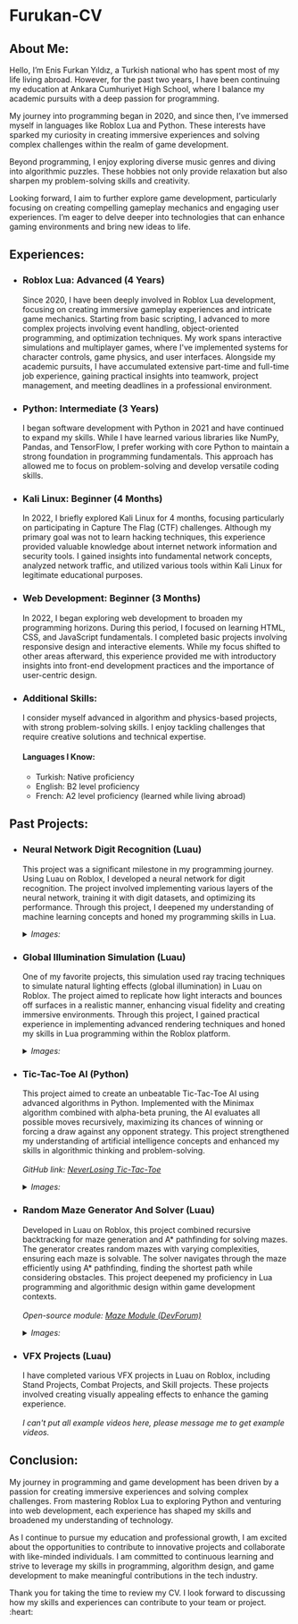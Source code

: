 <h1>Furukan-CV</h1>

<h2>About Me:</h2>
<p>
  Hello, I’m Enis Furkan Yıldız, a Turkish national who has spent most of my life living abroad. However, for the past two years, I have been continuing my education at Ankara Cumhuriyet High School, where I balance my academic pursuits with a deep passion for programming.
</p>
<p>
  My journey into programming began in 2020, and since then, I’ve immersed myself in languages like Roblox Lua and Python. These interests have sparked my curiosity in creating immersive experiences and solving complex challenges within the realm of game development.
</p>
<p>
  Beyond programming, I enjoy exploring diverse music genres and diving into algorithmic puzzles. These hobbies not only provide relaxation but also sharpen my problem-solving skills and creativity.
</p>
<p>
  Looking forward, I aim to further explore game development, particularly focusing on creating compelling gameplay mechanics and engaging user experiences. I’m eager to delve deeper into technologies that can enhance gaming environments and bring new ideas to life.
</p>

<h2>Experiences:</h2>
<ul>
  <li>
    <h3>Roblox Lua: Advanced (4 Years)</h3>
    <p>
      Since 2020, I have been deeply involved in Roblox Lua development, focusing on creating immersive gameplay experiences and intricate game mechanics. Starting from basic scripting, I advanced to more complex projects involving event handling, object-oriented programming, and optimization techniques. My work spans interactive simulations and multiplayer games, where I've implemented systems for character controls, game physics, and user interfaces. Alongside my academic pursuits, I have accumulated extensive part-time and full-time job experience, gaining practical insights into teamwork, project management, and meeting deadlines in a professional environment.
    </p>
  </li>
  <li>
    <h3>Python: Intermediate (3 Years)</h3>
    <p>
      I began software development with Python in 2021 and have continued to expand my skills. While I have learned various libraries like NumPy, Pandas, and TensorFlow, I prefer working with core Python to maintain a strong foundation in programming fundamentals. This approach has allowed me to focus on problem-solving and develop versatile coding skills.
    </p>
  </li>
  <li>
    <h3>Kali Linux: Beginner (4 Months)</h3>
    <p>
      In 2022, I briefly explored Kali Linux for 4 months, focusing particularly on participating in Capture The Flag (CTF) challenges. Although my primary goal was not to learn hacking techniques, this experience provided valuable knowledge about internet network information and security tools. I gained insights into fundamental network concepts, analyzed network traffic, and utilized various tools within Kali Linux for legitimate educational purposes.
    </p>
  </li>
  <li>
    <h3>Web Development: Beginner (3 Months)</h3>
    <p>
      In 2022, I began exploring web development to broaden my programming horizons. During this period, I focused on learning HTML, CSS, and JavaScript fundamentals. I completed basic projects involving responsive design and interactive elements. While my focus shifted to other areas afterward, this experience provided me with introductory insights into front-end development practices and the importance of user-centric design.
    </p>
  </li>
  <li>
    <h3>Additional Skills:</h3>
    <p>
      I consider myself advanced in algorithm and physics-based projects, with strong problem-solving skills. I enjoy tackling challenges that require creative solutions and technical expertise.
    </p>
    <h4>Languages I Know:</h4>
    <ul>
      <li>Turkish: Native proficiency</li>
      <li>English: B2 level proficiency</li>
      <li>French: A2 level proficiency (learned while living abroad)</li>
    </ul>
  </li>
</ul>

<h2>Past Projects:</h2>
<ul>
  <li>
    <h3>Neural Network Digit Recognition (Luau)</h3>
    <p>
      This project was a significant milestone in my programming journey. Using Luau on Roblox, I developed a neural network for digit recognition. The project involved implementing various layers of the neural network, training it with digit datasets, and optimizing its performance. Through this project, I deepened my understanding of machine learning concepts and honed my programming skills in Lua.
    </p>
    <details>
      <summary><i>Images: </i></summary>
    </details>
  </li>
  <li>
    <h3>Global Illumination Simulation (Luau)</h3>
    <p>
      One of my favorite projects, this simulation used ray tracing techniques to simulate natural lighting effects (global illumination) in Luau on Roblox. The project aimed to replicate how light interacts and bounces off surfaces in a realistic manner, enhancing visual fidelity and creating immersive environments. Through this project, I gained practical experience in implementing advanced rendering techniques and honed my skills in Lua programming within the Roblox platform.
    </p>
    <details>
      <summary><i>Images: </i></summary>
    </details>
  </li>
  <li>
    <h3>Tic-Tac-Toe AI (Python)</h3>
    <p>
      This project aimed to create an unbeatable Tic-Tac-Toe AI using advanced algorithms in Python. Implemented with the Minimax algorithm combined with alpha-beta pruning, the AI evaluates all possible moves recursively, maximizing its chances of winning or forcing a draw against any opponent strategy. This project strengthened my understanding of artificial intelligence concepts and enhanced my skills in algorithmic thinking and problem-solving.
      <br><br>
      <i>GitHub link: <a href="https://github.com/Furukan/NeverLosingTic-Tac-Toe">NeverLosing Tic-Tac-Toe</a></i>
    </p>
    <details>
      <summary><i>Images: </i></summary>
      <a href="https://github.com/Furukan/Furukan/assets/93734219/67a5811b-d2bf-4a3e-8507-d31d3f54d723">Image 1</a>
    </details>
  </li>
  <li>
    <h3>Random Maze Generator And Solver (Luau)</h3>
    <p>
      Developed in Luau on Roblox, this project combined recursive backtracking for maze generation and A* pathfinding for solving mazes. The generator creates random mazes with varying complexities, ensuring each maze is solvable. The solver navigates through the maze efficiently using A* pathfinding, finding the shortest path while considering obstacles. This project deepened my proficiency in Lua programming and algorithmic design within game development contexts.
      <br><br>
      <i>Open-source module: <a href="https://devforum.roblox.com/t/mazemodule-create-mazes-and-find-your-way/3014919">Maze Module (DevForum)</a></i>
    </p>
    <details>
      <summary><i>Images: </i></summary>
      <a href="https://github.com/Furukan/Furukan/assets/93734219/5d180d72-cf24-43cf-8239-e61549b82ef6">Image 1</a>
      <br>
      <a href="https://github.com/Furukan/Furukan/assets/93734219/01928613-64fc-4dd8-a80f-232bc6cca964">Image 2</a>
    </details>
  </li>
  <li>
    <h3>VFX Projects (Luau)</h3>
    <p>
      I have completed various VFX projects in Luau on Roblox, including Stand Projects, Combat Projects, and Skill projects. These projects involved creating visually appealing effects to enhance the gaming experience.
      <br><br>
      <i>I can't put all example videos here, please message me to get example videos.</i>
    </p>
  </li>
</ul>

<h2>Conclusion:</h2>
<p>
  My journey in programming and game development has been driven by a passion for creating immersive experiences and solving complex challenges. From mastering Roblox Lua to exploring Python and venturing into web development, each experience has shaped my skills and broadened my understanding of technology.
</p>
<p>
  As I continue to pursue my education and professional growth, I am excited about the opportunities to contribute to innovative projects and collaborate with like-minded individuals. I am committed to continuous learning and strive to leverage my skills in programming, algorithm design, and game development to make meaningful contributions in the tech industry.
</p>
<p>
  Thank you for taking the time to review my CV. I look forward to discussing how my skills and experiences can contribute to your team or project. :heart:
</p>
